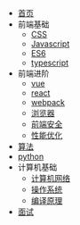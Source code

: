 * [首页](/)
* 前端基础
    * [CSS](dataStructure-and-algorithm/) 
    * [Javascript](js/guidebook/)
    * [ES6](dataStructure-and-algorithm)
    * [typescript](typescript/guidebook/)
* 前端进阶
    * [vue](dataStructure-and-algorithm/)
    * [react](dataStructure-and-algorithm/)
    * [webpack](dataStructure-and-algorithm/)
    * [浏览器](dataStructure-and-algorithm/)
    * [前端安全](dataStructure-and-algorithm/)
    * [性能优化](dataStructure-and-algorithm/)
* [算法](dataStructure-and-algorithm/)
* [python](python/guidebook/)
* 计算机基础
    * [计算机网络](computer-network/notes/)
    * [操作系统](dataStructure-and-algorithm/)
    * [编译原理](dataStructure-and-algorithm/)
* [面试](dataStructure-and-algorithm/)
